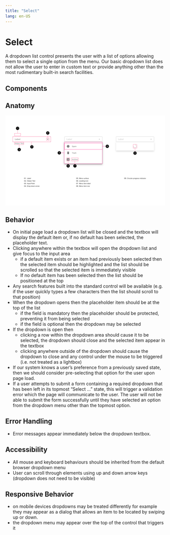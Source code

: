 ```yaml
---
title: "Select"
lang: en-US
---
```


# Select

A dropdown list control presents the user with a list of options allowing them to select a single option from the menu. Our basic dropdown list does not allow the user to enter in custom text or provide anything other than the most rudimentary built-in search facilities.

## Components

## Anatomy

![Anatomy of a select input](./Select-web-resources/image/Select_Component_-_Anatomy.png)

## Behavior

- On initial page load a dropdown list will be closed and the textbox will display the default item or, if no default has been selected, the placeholder text.
- Clicking anywhere within the textbox will open the dropdown list and give focus to the input area
  - if a default item exists or an item had previously been selected then the selected item should be highlighted and the list should be scrolled so that the selected item is immediately visible
  - If no default item has been selected then the list should be positioned at the top
- Any search features built into the standard control will be available (e.g. if the user quickly types a few characters then the list should scroll to that position)
- When the dropdown opens then the placeholder item should be at the top of the list
  - if the field is mandatory then the placeholder should be protected, preventing it from being selected
  - if the field is optional then the dropdown may be selected
- If the dropdown is open then
  - clicking a row within the dropdown area should cause it to be selected, the dropdown should close and the selected item appear in the textbox
  - clicking anywhere outside of the dropdown should cause the dropdown to close and any control under the mouse to be triggered (i.e. not treated as a lightbox)
- If our system knows a user’s preference from a previously saved state, then we should consider pre-selecting that option for the user upon page load.
- If a user attempts to submit a form containing a required dropdown that has been left in its topmost “Select ...” state, this will trigger a validation error which the page will communicate to the user. The user will not be able to submit the form successfully until they have selected an option from the dropdown menu other than the topmost option.

## Error Handling

- Error messages appear immediately below the dropdown textbox.

## Accessibility

- All mouse and keyboard behaviours should be inherited from the default browser dropdown menu
- User can scroll through elements using up and down arrow keys (dropdown does not need to be visible)

## Responsive Behavior

- on mobile devices dropdowns may be treated differently for example they may appear as a dialog that allows an item to be located by swiping up or down.
- the dropdown menu may appear over the top of the control that triggers it
